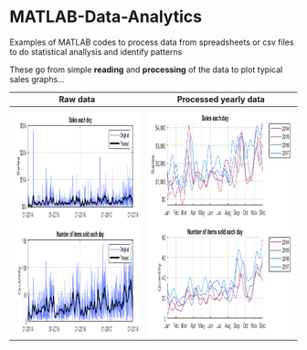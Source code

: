 # MATLAB-Data-Analytics
Examples of MATLAB codes to process data from spreadsheets or csv files to do statistical anallysis and identify patterns

These go from simple **reading** and **processing** of the data to plot typical sales graphs...

Raw data |  Processed yearly data
:-------------------------:|:-------------------------:
<img src="https://github.com/MystoganX/MATLAB-Data-Analytics/blob/master/Figures/FilteredSales_small.png" width="800" height="400" />  |  <img src="https://github.com/MystoganX/MATLAB-Data-Analytics/blob/master/Figures/YearlySales_small.png" width="800" height="400" />
